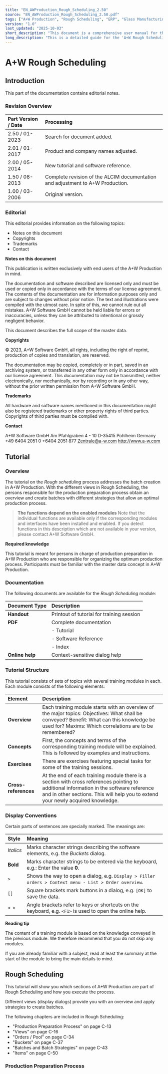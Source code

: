 ```yaml
---
title: "EN_AWProduction_Rough_Scheduling_2.50"
source: "EN_AWProduction_Rough_Scheduling_2.50.pdf"
tags: ["A+W Production", "Rough Scheduling", "ERP", "Glass Manufacturing", "Window Manufacturing", "Door Manufacturing", "Production Planning", "Batch Creation", "Software Manual"]
version: "1.0"
last_updated: "2025-10-03"
short_description: "This document is a comprehensive user manual for the A+W Rough Scheduling module within the A+W Production software suite. It serves as both a tutorial and a software reference for users responsible for production preparation, batch creation, and optimizing the production process for glass, windows, and doors. The guide details how to manage orders, create and configure views, and utilize features like buckets and batches to streamline workflow from the ERP system to final production."
long_description: "This is a detailed guide for the 'A+W Rough Scheduling' module, a component of the 'A+W Production' software, which is designed for the glass, window, and door manufacturing industries. The document is divided into two main parts: a Tutorial and a Software Reference. The Tutorial section is aimed at persons in charge of production preparation, guiding them through the entire rough scheduling process, from understanding the production preparation workflow to creating and managing batches using various strategies. It covers configuring different views (tabs, columns, filters), managing orders in the 'Pool,' using 'Buckets' for intermediate storage, and implementing different 'Batch' strategies for optimal production. The Software Reference section provides an in-depth, dialog-by-dialog description of all features, components, and context menus within the Rough Scheduling module. This includes detailed explanations of dialogs for managing Orders, Buckets, Batches, Items, Processings, Glass Types, and more. It also covers overlapping dialogs and general UI components like context menus, filter definitions, and properties tabs. The manual is intended to help users leverage the full capabilities of the software to optimize production capacity, manage order data effectively, and streamline the transition of orders from the ERP system into schedulable production units."
---
```


# A+W Rough Scheduling

## Introduction

This part of the documentation contains editorial notes.

### Revision Overview

| Part Version / Date | Processing                                                                               |
| :------------------ | :--------------------------------------------------------------------------------------- |
| 2.50 / 01-2023      | Search for document added.                                                               |
| 2.01 / 01-2017      | Product and company names adjusted.                                                      |
| 2.00 / 05-2014      | New tutorial and software reference.                                                     |
| 1.50 / 08-2013      | Complete revision of the ALCIM documentation and adjustment to A+W Production.           |
| 1.00 / 03-2006      | Original version.                                                                        |

### Editorial

This editorial provides information on the following topics:
*   Notes on this document
*   Copyrights
*   Trademarks
*   Contact

**Notes on this document**

This publication is written exclusively with end users of the A+W Production in mind.

The documentation and software described are licensed only and must be used or copied only in accordance with the terms of our license agreement. The contents of the documentation are for information purposes only and are subject to changes without prior notice. The text and illustrations were compiled with the utmost care. In spite of this, we cannot rule out all mistakes. A+W Software GmbH cannot be held liable for errors or inaccuracies, unless they can be attributed to intentional or grossly negligent behavior.

This document describes the full scope of the master data.

**Copyrights**

© 2023, A+W Software GmbH, all rights, including the right of reprint, production of copies and translation, are reserved.

The documentation may be copied, completely or in part, saved in an archiving system, or transferred in any other form only in accordance with our license agreement. This documentation may not be transmitted, neither electronically, nor mechanically, nor by recording or in any other way, without the prior written permission from A+W Software GmbH.

**Trademarks**

All hardware and software names mentioned in this documentation might also be registered trademarks or other property rights of third parties. Copyrights of third parties must be complied with.

**Contact**

A+W Software GmbH
Am Pfahlgraben 4 - 10
D-35415 Pohlheim
Germany
+49 6404 2051 0
+6404 2051 877
Zentrale@a-w.com
http://www.a-w.com

## Tutorial

### Overview

The tutorial on the *Rough scheduling* process addresses the batch creation in A+W Production. With the different views in Rough Scheduling, the persons responsible for the production preparation process obtain an overview and create batches with different strategies that allow an optimal production process.

> **The functions depend on the enabled modules**
> Note that the individual functions are available only if the corresponding modules and interfaces have been installed and enabled.
> If you detect functions in this description which are not available in your version, please contact A+W Software GmbH.

**Required knowledge**

This tutorial is meant for persons in charge of production preparation in A+W Production who are responsible for organizing the optimum production process. Participants must be familiar with the master data concept in A+W Production.

### Documentation

The following documents are available for the *Rough Scheduling* module:

| Document Type    | Description                   |
| :--------------- | :---------------------------- |
| **Handout**      | Printout of tutorial for training session |
| **PDF**          | Complete documentation        |
|                  | - Tutorial                    |
|                  | - Software Reference          |
|                  | - Index                       |
| **Online help <F1>** | Context-sensitive dialog help |

### Tutorial Structure

This tutorial consists of sets of topics with several training modules in each. Each module consists of the following elements:

| Element            | Description                                                                                                                              |
| :----------------- | :--------------------------------------------------------------------------------------------------------------------------------------- |
| **Overview**       | Each training module starts with an overview of the major topics: Objectives: What shall be conveyed? Benefit: What can this knowledge be used for? Maxims: Which correlations are to be remembered? |
| **Concepts**       | First, the concepts and terms of the corresponding training module will be explained. This is followed by examples and instructions.     |
| **Exercises**      | There are exercises featuring special tasks for some of the training sessions.                                                           |
| **Cross-references** | At the end of each training module there is a section with cross references pointing to additional information in the software reference and in other sections. This will help you to extend your newly acquired knowledge. |

### Display Conventions

Certain parts of sentences are specially marked. The meanings are:

| Style   | Meaning                                                                                                     |
| :------ | :---------------------------------------------------------------------------------------------------------- |
| *Italics* | Marks character strings describing the software elements, e.g. the *Buckets* dialog.                        |
| **Bold**  | Marks character strings to be entered via the keyboard, e.g.: Enter the value **0**.                           |
| `>`     | Shows the way to open a dialog, e.g. `Display > Filler orders > Context menu - List > Order overview`.        |
| `[]`    | Square brackets mark buttons in a dialog, e.g. `[OK]` to save the data.                                       |
| `< >`   | Angle brackets refer to keys or shortcuts on the keyboard, e.g. `<F1>` is used to open the online help.      |

**Reading tip**

The content of a training module is based on the knowledge conveyed in the previous module. We therefore recommend that you do not skip any modules.

If you are already familiar with a subject, read at least the summary at the start of the module to bring the main details to mind.

## Rough Scheduling

This tutorial will show you which sections of A+W Production are part of Rough Scheduling and how you execute the process.

Different views (display dialogs) provide you with an overview and apply strategies to create batches.

The following chapters are included in Rough Scheduling:
*   "Production Preparation Process" on page C-13
*   "Views" on page C-16
*   "Orders / Pool" on page C-34
*   "Buckets" on page C-37
*   "Batches and Batch Strategies" on page C-43
*   "Items" on page C-50

### Production Preparation Process

